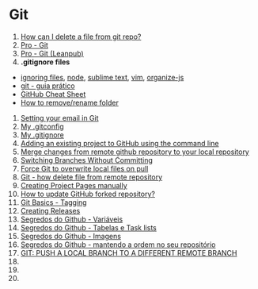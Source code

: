 # Git

1. [How can I delete a file from git repo?](http://stackoverflow.com/questions/2047465/how-can-i-delete-a-file-from-git-repo)
1. [Pro - Git](http://git-scm.com/book/pt-br)
1. [Pro - Git (Leanpub)](https://leanpub.com/pro-git)
1. **.gitignore files**
  * [ignoring files](http://gitready.com/beginner/2009/01/19/ignoring-files.html), [node](http://www.gitignore.io/api/node), [sublime text](http://www.gitignore.io/api/sublimetext), [vim](http://www.gitignore.io/api/vim), [organize-js](https://github.com/diogomoretti/organize-js/blob/gh-pages/.gitignore)
  * [git - guia prático](http://rogerdudler.github.io/git-guide/index.pt_BR.html)
  * [GitHub Cheat Sheet](https://github.com/tiimgreen/github-cheat-sheet)
  * [How to remove/rename folder](http://stackoverflow.com/questions/1094269/whats-the-purpose-of-git-mv)
1. [Setting your email in Git](https://help.github.com/articles/setting-your-email-in-git)
1. [My .gitconfig](https://gist.github.com/ericdouglas/f4d9d3c38be627f8d080)
1. [My .gitignore](https://gist.github.com/ericdouglas/b8d9ebcc510e9802e9cd)
1. [Adding an existing project to GitHub using the command line](https://help.github.com/articles/adding-an-existing-project-to-github-using-the-command-line/)
1. [Merge changes from remote github repository to your local repository](http://stackoverflow.com/questions/867831/merge-changes-from-remote-github-repository-to-your-local-repository)
1. [Switching Branches Without Committing](http://www.gitguys.com/topics/switching-branches-without-committing/)
1. [Force Git to overwrite local files on pull](http://stackoverflow.com/questions/1125968/force-git-to-overwrite-local-files-on-pull)
1. [Git - how delete file from remote repository](http://stackoverflow.com/questions/9701238/git-how-delete-file-from-remote-repository)
1. [Creating Project Pages manually](https://help.github.com/articles/creating-project-pages-manually/)
1. [How to update GitHub forked repository?](http://stackoverflow.com/questions/7244321/how-to-update-github-forked-repository)
1. [Git Basics - Tagging](http://git-scm.com/book/en/v2/Git-Basics-Tagging)
1. [Creating Releases](https://help.github.com/articles/creating-releases/)
1. [Segredos do Github - Variáveis](http://blog.da2k.com.br/2015/01/16/segredos-do-github-variaveis/)
1. [Segredos do Github - Tabelas e Task lists](http://blog.da2k.com.br/2015/01/17/segredos-do-github-tabelas-e-task-lists/)
1. [Segredos do Github - Imagens](http://blog.da2k.com.br/2015/01/26/segredos-do-github-imagens/)
1. [Segredos do Github - mantendo a ordem no seu repositório](http://blog.da2k.com.br/2015/02/01/segredos-do-github-mantendo-a-ordem-no-seu-repositorio/)
1. [GIT: PUSH A LOCAL BRANCH TO A DIFFERENT REMOTE BRANCH](http://blog.supermatter.com/post/761870270/git-push-a-local-branch-to-a-different-remote-branch)
1. []()
1. []()
1. []()
